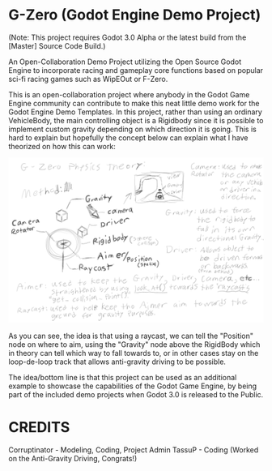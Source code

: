 # G-Zero (Godot Engine Demo Project)
(Note: This project requires Godot 3.0 Alpha or the latest build from the [Master] Source Code Build.)

An Open-Collaboration Demo Project utilizing the Open Source Godot Engine to incorporate racing and gameplay core functions based on popular sci-fi racing games such as WipEOut or F-Zero.

This is an open-collaboration project where anybody in the Godot Game Engine community can contribute to make this neat little demo work for the Godot Engine Demo Templates. In this project, rather than using an ordinary VehicleBody, the main controlling object is a Rigidbody since it is possible to implement custom gravity depending on which direction it is going. This is hard to explain but hopefully the concept below can explain what I have theorized on how this can work:

![Theory](https://github.com/Corruptinator/G-Zero/blob/master/Concept_Art/G-Zero%20Physics%20Method.png)

As you can see, the idea is that using a raycast, we can tell the "Position" node on where to aim, using the "Gravity" node above the RigidBody which in theory can tell which way to fall towards to, or in other cases stay on the loop-de-loop track that allows anti-gravity driving to be possible.

The idea/bottom line is that this project can be used as an additional example to showcase the capabilities of the Godot Game Engine, by being part of the included demo projects when Godot 3.0 is released to the Public.

# CREDITS

Corruptinator - Modeling, Coding, Project Admin
TassuP - Coding (Worked on the Anti-Gravity Driving, Congrats!) 
